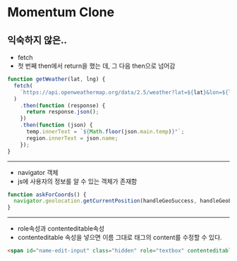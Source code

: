 # Momentum Clone

## 익숙하지 않은..

- fetch
- 첫 번째 then에서 return을 했는 데, 그 다음 then으로 넘어감

```js
function getWeather(lat, lng) {
  fetch(
    `https://api.openweathermap.org/data/2.5/weather?lat=${lat}&lon=${lng}&appid=${API_KEY}&units=metric`,
  )
    .then(function (response) {
      return response.json();
    })
    .then(function (json) {
      temp.innerText = `${Math.floor(json.main.temp)}°`;
      region.innerText = json.name;
    });
}
```

---

- navigator 객체
- js에 사용자의 정보를 알 수 있는 객체가 존재함

```js
function askForCoords() {
  navigator.geolocation.getCurrentPosition(handleGeoSuccess, handleGeoError);
}
```

---

- role속성과 contenteditable속성
- contenteditable 속성을 넣으면 이름 그대로 태그의 content를 수정할 수 있다.

```html
<span id="name-edit-input" class="hidden" role="textbox" contenteditable></span>
```
